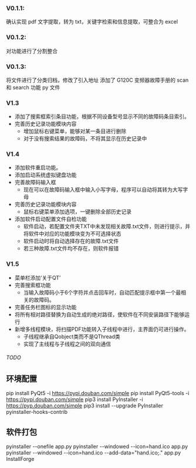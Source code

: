 ### V0.1.1:

确认实现 pdf 文字提取，转为 txt，关键字检索和信息提取，可整合为 excel

### V0.1.2:

对功能进行了分割整合

### V0.1.3:

将文件进行了分类归档，修改了引入地址
添加了 G120C 变频器故障手册的 scan 和 search 功能 py 文件

### V1.3

- 添加了搜索框索引条目功能，根据不同设备型号显示不同的故障码条目索引。
- 完善历史记录功能模块内容
  - 增加鼠标右键菜单，能够对某一条目进行删除
  - 对于没有搜索结果的故障码，不将其显示在历史记录中

### V1.4
- 添加软件重启功能。
- 添加启动系统虚拟键盘功能
- 完善故障码输入框
  - 现在可以在故障码输入框中输入小写字母，程序可以自动将其转为大写字母
- 完善历史记录功能模块内容
  - 鼠标右键菜单添加选项，一键删除全部历史记录
- 添加软件启动配置文件自检功能
  - 软件启动，若配置文件夹TXT中未发现相关故障.txt文件，则进行提示，并将软件中对应的功能模块变为不可选择状态
  - 软件启动时将自动选择存在的故障.txt文件
  - 若三种故障.txt文件均不存在，则软件报错

### V1.5
- 菜单栏添加‘关于QT’
- 完善搜索框功能
  - 当输入故障码小于6个字符并点击回车时，自动匹配提示框中第一个最相关的故障码。
- 完善任务栏图标的显示功能
- 将所有相对路径替换为自动生成的绝对路径，使软件在不同安装路径下能够运行
- 新增多线程模块，将扫描PDF功能转入子线程中进行，主界面仍可进行操作。
  - 子线程继承自Qobject类而不是QThread类
  - 实现了主线程与子线程之间的双向通信
###### TODO 


## 环境配置
pip install PyQt5 -i https://pypi.douban.com/simple
pip install PyQt5-tools -i https://pypi.douban.com/simple
pip3 install PyInstaller -i https://pyp.douban.com/simple
pip3 install --upgrade PyInstaller pyinstaller-hooks-contrib

## 软件打包
pyinstaller --onefile app.py
pyinstaller --windowed --icon=hand.ico app.py
pyinstaller --windowed --icon=hand.ico --add-data="hand.ico;." app.py
InstallForge

